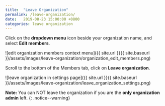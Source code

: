 ```yaml
---
title:  "Leave Organization"
permalink: /leave-organization/
date:   2019-08-23 15:00:00 +0800
categories: leave organization
---
```

Click on the **dropdown menu** icon beside your organization name, and select **Edit members**.

![edit organization members context menu]({{ site.url }}{{ site.baseurl }}/assets/images/leave-organization/organization_edit_members.png)

Scroll to the bottom of the Members tab, click on **Leave organization**.

![leave organization in settings page]({{ site.url }}{{ site.baseurl }}/assets/images/leave-organization/leave_organization_settings.png)


**Note:** You can NOT leave the organization if you are the **only organization admin** left. 
{: .notice--warning}
